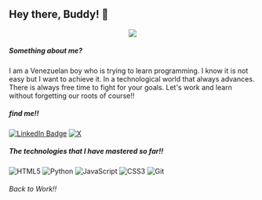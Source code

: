 ##    Hey there, Buddy!  👋 

<div id="header" align="center">
  <img src="https://media4.giphy.com/media/v1.Y2lkPTc5MGI3NjExdnhjdXUwaWt3bWZkeTNtN3JjYTBwb3h3M3FtcWhwdmN4MXZqN2VscSZlcD12MV9pbnRlcm5hbF9naWZfYnlfaWQmY3Q9Zw/5hqs5IXmeIRFe6UlQa/giphy.webp" />
</div>


##### Something about me?



I am a Venezuelan boy who is trying to learn programming. I know it is not easy but I want to achieve it. In a technological world that always advances. There is always free time to fight for your goals. Let's work and learn without forgetting our roots of course!!

##### find me!!
[<img src="https://img.shields.io/badge/LinkedIn-blue?style=for-the-badge&logo=linkedin&logoColor=white" alt="LinkedIn Badge"/>](https://www.linkedin.com/in/joy-or-87b52a301/)
[![X](https://img.shields.io/badge/X-%23000000.svg?style=for-the-badge&logo=X&logoColor=white)](https://x.com/iJoy024)


##### The technologies that I have mastered so far!!

![HTML5](https://img.shields.io/badge/html5-%23E34F26.svg?style=for-the-badge&logo=html5&logoColor=white)
![Python](https://img.shields.io/badge/python-3670A0?style=for-the-badge&logo=python&logoColor=ffdd54)
![JavaScript](https://img.shields.io/badge/javascript-%23323330.svg?style=for-the-badge&logo=javascript&logoColor=%23F7DF1E)
![CSS3](https://img.shields.io/badge/css3-%231572B6.svg?style=for-the-badge&logo=css3&logoColor=white)
![Git](https://img.shields.io/badge/git-%23F05033.svg?style=for-the-badge&logo=git&logoColor=white)


###### Back to Work!! 



<!--
**Joy-024/Joy-024** is a ✨ _special_ ✨ repository because its `README.md` (this file) appears on your GitHub profile.

Here are some ideas to get you started:

- 🔭 I’m currently working on ...
- 🌱 I’m currently learning ...
- 👯 I’m looking to collaborate on ...
- 🤔 I’m looking for help with ...
- 💬 Ask me about ...
- 📫 How to reach me: ...
- 😄 Pronouns: ...
- ⚡ Fun fact: ...
-->
